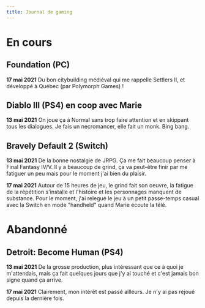 ```yaml
---
title: Journal de gaming
---
```


# En cours
## Foundation (PC)
**17 mai 2021**
Du bon citybuilding médiéval qui me rappelle Settlers II, et développé à Québec (par Polymorph Games) !

## Diablo III (PS4) en coop avec Marie
**13 mai 2021**
On joue ça à Normal sans trop faire attention et en skippant tous les dialogues. Je fais un necromancer, elle fait un monk. Bing bang.

## Bravely Default 2 (Switch)
**13 mai 2021**
De la bonne nostalgie de JRPG. Ça me fait beaucoup penser à Final Fantasy IV/V. Il y a beaucoup de grind, ça va peut-être finir par me fatiguer un peu mais pour le moment j'ai bien du plaisir.

**17 mai 2021**
Autour de 15 heures de jeu, le grind fait son oeuvre, la fatigue de la répétition s'installe et l'histoire et les personnages manquent de substance. Pour le moment, j'ai relegué le jeu à un petit passe-temps casual avec la Switch en mode "handheld" quand Marie écoute la télé.

# Abandonné
## Detroit: Become Human (PS4)
**13 mai 2021**
De la grosse production, plus intéressant que ce à quoi je m'attendais, mais ça fait quelques jours que j'y ai touché et c'est jamais bon signe quand ça arrive.

**17 mai 2021**
Clairement, mon intérêt est passé ailleurs. Je n'y ai pas rejoué depuis la dernière fois.